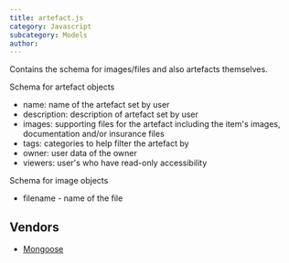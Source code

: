 ```yaml
---
title: artefact.js
category: Javascript
subcategory: Models
author: 
---
```


Contains the schema for images/files and also artefacts themselves.

Schema for artefact objects

* name: name of the artefact set by user
* description: description of artefact set by user
* images: supporting files for the artefact including the item's images, documentation and/or insurance files
* tags: categories to help filter the artefact by
* owner: user data of the owner
* viewers: user's who have read-only accessibility

Schema for image objects

* filename - name of the file

## Vendors

* [Mongoose](https://kanetesta.github.io/IT-Project/content/Vendors/mongoose.html)
